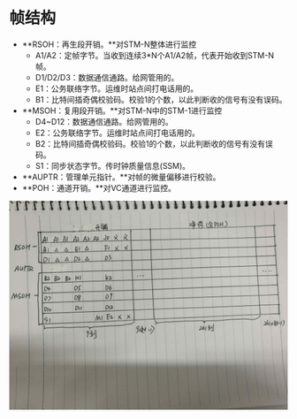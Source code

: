 # 帧结构

* **RSOH：再生段开销。**对STM-N整体进行监控
  * A1/A2：定帧字节。当收到连续3\*N个A1/A2帧，代表开始收到STM-N帧。
  * D1/D2/D3：数据通信通路。给网管用的。
  * E1：公务联络字节。运维时站点间打电话用的。
  * B1：比特间插奇偶校验码。校验1的个数，以此判断收的信号有没有误码。
* **MSOH：复用段开销。**对STM-N中的STM-1进行监控
  * D4~D12：数据通信通路。给网管用的。
  * E2：公务联络字节。运维时站点间打电话用的。
  * B2：比特间插奇偶校验码。校验1的个数，以此判断收的信号有没有误码。
  * S1：同步状态字节。传时钟质量信息\(SSM\)。
* **AUPTR：管理单元指针。**对帧的微量偏移进行校验。
* **POH：通道开销。**对VC通道进行监控。

![](/assets/IMG_20170519_142829.jpg)



